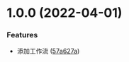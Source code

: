 # 1.0.0 (2022-04-01)

### Features

- 添加工作流 ([57a627a](https://github.com/llyzmp/toys-ui/commit/57a627ab6c5e1248bdfbe73c36b997827a136e88))
